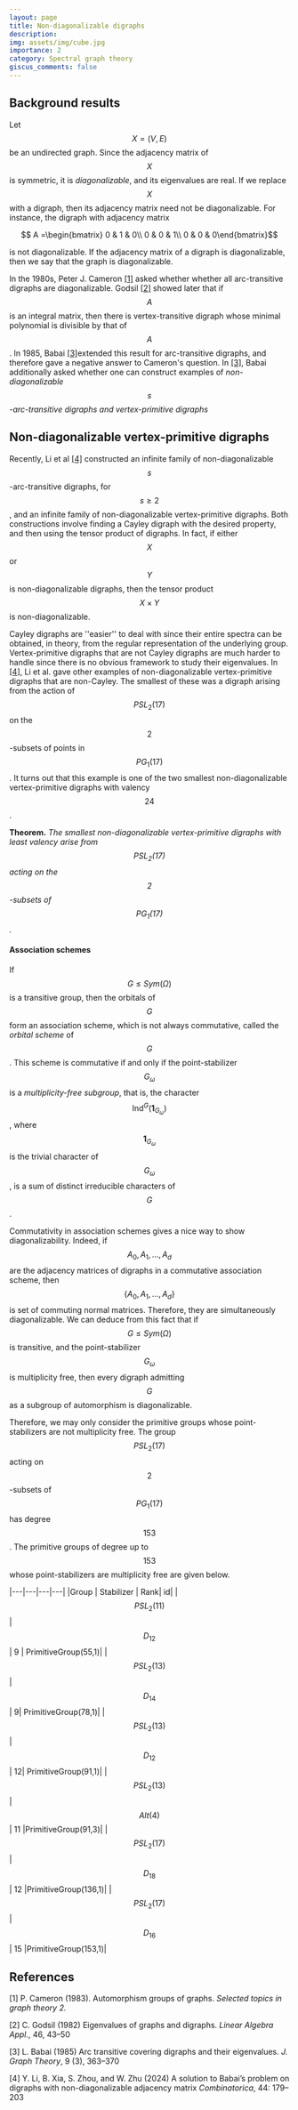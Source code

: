 ```yaml
---
layout: page
title: Non-diagonalizable digraphs
description: 
img: assets/img/cube.jpg
importance: 2
category: Spectral graph theory
giscus_comments: false 
---
```


## Background results

Let $$X = (V,E)$$ be an undirected graph. Since the adjacency matrix of $$X$$ is symmetric, it is *diagonalizable*, and its eigenvalues are real. If we replace $$X$$ with a digraph, then its adjacency matrix need not be diagonalizable. For instance, the digraph with adjacency matrix

$$ A =\begin{bmatrix} 0 & 1 & 0\\ 0 & 0 & 1\\ 0 & 0 & 0\end{bmatrix}$$

is not diagonalizable. If the adjacency matrix of a digraph is diagonalizable, then we say that the graph is diagonalizable.

In the 1980s, Peter J. Cameron [[1]](#1) asked whether whether all arc-transitive digraphs are diagonalizable. Godsil [[2]](#2) showed later that if $$A$$ is an integral matrix, then there is vertex-transitive digraph whose minimal polynomial is divisible by that of $$A$$. In 1985, Babai [[3]](#3)extended this result for arc-transitive digraphs, and therefore gave a negative answer to Cameron's question. In [[3]](#3), Babai additionally asked whether one can construct examples of *non-diagonalizable $$s$$-arc-transitive digraphs and vertex-primitive digraphs*

## Non-diagonalizable vertex-primitive digraphs
Recently, Li et al [[4]](#4) constructed an infinite family of non-diagonalizable $$s$$-arc-transitive digraphs, for $$s\geq 2$$, and an infinite family of non-diagonalizable vertex-primitive digraphs. Both constructions involve finding a Cayley digraph with the desired property, and then using the tensor product of digraphs. In fact, if either $$X$$ or $$Y$$ is non-diagonalizable digraphs, then the tensor product $$X \times Y$$ is non-diagonalizable.

Cayley digraphs are ''easier'' to deal with since their entire spectra can be obtained, in theory, from the regular representation of the underlying group. Vertex-primitive digraphs that are not Cayley digraphs are much harder to  handle since there is no obvious framework to study their eigenvalues. In [[4]](#4), Li et al. gave other examples of non-diagonalizable vertex-primitive digraphs that are non-Cayley. The smallest of these was a digraph arising from the action of $$PSL_2(17)$$ on the $$2$$-subsets of points in $$PG_1(17)$$.
It turns out that this example is one of the two smallest non-diagonalizable vertex-primitive digraphs with valency $$24$$.

**Theorem.** *The smallest non-diagonalizable vertex-primitive digraphs with least valency arise from $$PSL_2(17)$$ acting on the $$2$$-subsets of $$PG_1(17)$$.*

#### Association schemes

If $$G\leq Sym(\Omega)$$ is a transitive group, then the orbitals of $$G$$ form an association scheme, which is not always commutative, called the *orbital scheme* of $$G$$. This scheme is commutative if and only if the point-stabilizer $$G_\omega$$ is a *multiplicity-free subgroup*, that is, the character $$\operatorname{Ind}^G(\mathbf{1}_{G_\omega})$$, where $$\mathbf{1}_{G_\omega}$$ is the trivial character of $$G_\omega$$, is a sum of distinct irreducible characters of $$G$$.

Commutativity in association schemes gives a nice way to show diagonalizability. Indeed, if $$A_0,A_1,\ldots,A_d$$ are the adjacency matrices of digraphs in a commutative association scheme, then $$\{A_0,A_1,\ldots,A_d\}$$ is set of commuting normal matrices. Therefore, they are simultaneously diagonalizable. We can deduce from this fact that if $$G\leq Sym(\Omega)$$ is transitive, and the point-stabilizer $$G_\omega$$ is multiplicity free, then every digraph admitting $$G$$ as a subgroup of automorphism is diagonalizable.

Therefore, we may only consider the primitive groups whose point-stabilizers are not multiplicity free. The group $$PSL_2(17)$$ acting on $$2$$-subsets of $$PG_1(17)$$ has degree $$153$$. The primitive groups of degree up to $$153$$ whose point-stabilizers are multiplicity free are given below.

|---|---|---|---|
|Group | Stabilizer | Rank| id|
|$$PSL_2(11)$$ | $$D_{12}$$| 9 | PrimitiveGroup(55,1)|
|$$PSL_2(13)$$| $$D_{14}$$| 9| PrimitiveGroup(78,1)|
|$$PSL_2(13)$$| $$D_{12}$$| 12| PrimitiveGroup(91,1)|
|$$PSL_2(13)$$ | $$Alt(4)$$| 11 |PrimitiveGroup(91,3)|
|$$PSL_2(17)$$| $$D_{18}$$| 12 |PrimitiveGroup(136,1)|
|$$PSL_2(17)$$ | $$D_{16}$$| 15 |PrimitiveGroup(153,1)|

## References

<a id="1">[1]</a> 
P. Cameron (1983). 
Automorphism groups of graphs. 
*Selected topics in graph theory 2.*

<a id="2">[2]</a> 
C. Godsil (1982) 
Eigenvalues of graphs and digraphs. 
*Linear Algebra Appl.*, 46, 43–50

<a id="3">[3]</a> 
L. Babai  (1985)
 Arc transitive covering digraphs and their eigenvalues. 
*J. Graph Theory*, 9 (3), 363–370

<a id="4">[4]</a> 
Y. Li, B. Xia, S. Zhou, and W. Zhu (2024)
A solution to Babai’s problem on digraphs with non-diagonalizable adjacency matrix
*Combinatorica*, 44: 179–203